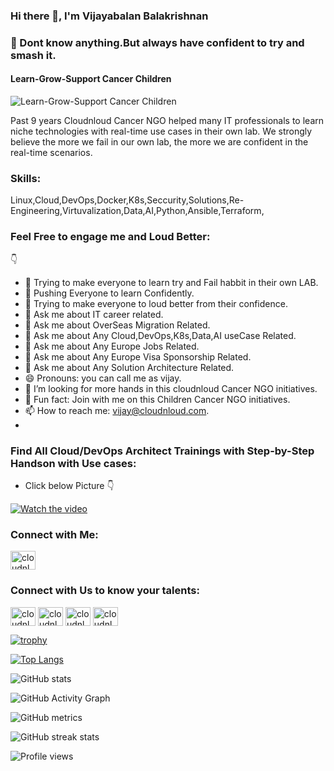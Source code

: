 ### Hi there 👋, I'm Vijayabalan Balakrishnan

### 🤫 Dont know anything.But always have confident to try and smash it.

#### Learn-Grow-Support Cancer Children
![Learn-Grow-Support Cancer Children](https://github.com/cloudnloud/meetup/blob/main/cnl.png)

Past 9 years Cloudnloud Cancer NGO helped many IT professionals to learn niche technologies with real-time use cases in their own lab. We strongly believe the more we fail in our own lab, the more we are confident in the real-time scenarios.

### Skills: 

Linux,Cloud,DevOps,Docker,K8s,Seccurity,Solutions,Re-Engineering,Virtuvalization,Data,AI,Python,Ansible,Terraform,

### Feel Free to engage me and Loud Better:
👇
- 🔭 Trying to make everyone to learn try and Fail habbit in their own LAB. 
- 💪 Pushing Everyone to learn Confidently. 
- 👯 Trying to make everyone to loud better from their confidence. 
- 💬 Ask me about IT career related.
- 💬 Ask me about OverSeas Migration Related.
- 💬 Ask me about Any Cloud,DevOps,K8s,Data,AI useCase Related.
- 💬 Ask me about Any Europe Jobs Related. 
- 💬 Ask me about Any Europe Visa Sponsorship Related.
- 💬 Ask me about Any Solution Architecture Related.
- 😄 Pronouns: you can call me as vijay.
- 🙏 I’m looking for more hands in this cloudnloud Cancer NGO initiatives.
- 🙏 Fun fact: Join with me on this Children Cancer NGO initiatives.
- 📫 How to reach me: vijay@cloudnloud.com.
-   

### Find All Cloud/DevOps Architect Trainings with Step-by-Step Handson with Use cases:
- Click below Picture 👇

[![Watch the video](https://github.com/cloudnloud/meetup/blob/main/cover.png)](https://www.youtube.com/channel/cloudnloud)

<h3 align="left">Connect with Me:</h3>
<a href="https://linkedin.com/in/vijaystack" target="blank"><img align="center" src="https://raw.githubusercontent.com/rahuldkjain/github-profile-readme-generator/master/src/images/icons/Social/linked-in-alt.svg" alt="cloudnloud" height="30" width="40" /></a>


<h3 align="left">Connect with Us to know your talents:</h3>
<p align="left">
<a href="https://www.youtube.com/c/cloudnloud" target="blank"><img align="center" src="https://raw.githubusercontent.com/rahuldkjain/github-profile-readme-generator/master/src/images/icons/Social/youtube.svg" alt="cloudnloud" height="30" width="40" /></a>
<a href="https://www.linkedin.com/company/80359681/admin/" target="blank"><img align="center" src="https://raw.githubusercontent.com/rahuldkjain/github-profile-readme-generator/master/src/images/icons/Social/linked-in-alt.svg" alt="cloudnloud" height="30" width="40" /></a>
<a href="https://fb.com/cloudnloudtech" target="blank"><img align="center" src="https://raw.githubusercontent.com/rahuldkjain/github-profile-readme-generator/master/src/images/icons/Social/facebook.svg" alt="cloudnloudtech" height="30" width="40" /></a>
<a href="https://twitter.com/cloudnloud" target="blank"><img align="center" src="https://raw.githubusercontent.com/rahuldkjain/github-profile-readme-generator/master/src/images/icons/Social/twitter.svg" alt="cloudnloud" height="30" width="40" /></a>
</p>

 

[![trophy](https://github-profile-trophy.vercel.app/?username=cloudnloud)](https://github.com/ryo-ma/github-profile-trophy)

[![Top Langs](https://github-readme-stats.vercel.app/api/top-langs/?username=cloudnloud)](https://github.com/anuraghazra/github-readme-stats)

![GitHub stats](https://github-readme-stats.vercel.app/api?username=cloudnloud&show_icons=true&count_private=true)  

![GitHub Activity Graph](https://activity-graph.herokuapp.com/graph?username=cloudnloud)  

![GitHub metrics](https://metrics.lecoq.io/cloudnloud)  

![GitHub streak stats](https://github-readme-streak-stats.herokuapp.com/?user=cloudnloud)  

![Profile views](https://gpvc.arturio.dev/cloudnloud)